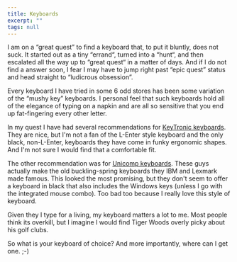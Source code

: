 ```yaml
---
title: Keyboards
excerpt: ""
tags: null
---
```

I am on a &#8220;great quest&#8221; to find a keyboard that, to put it bluntly, does not suck. It started out as a tiny &#8220;errand&#8220;, turned into a &#8220;hunt&#8220;, and then escalated all the way up to &#8220;great quest&#8220; in a matter of days. And if I do not find a answer soon, I fear I may have to jump right past &#8220;epic quest&#8221; status and head straight to &#8220;ludicrous obsession&#8221;.

Every keyboard I have tried in some 6 odd stores has been some variation of the &#8220;mushy key&#8221; keyboards. I personal feel that such keyboards hold all of the elegance of typing on a napkin and are all so sensitive that you end up fat-fingering every other letter. 

In my quest I have had several recommendations for <a target='top' href="http://www.keytronic.com/home/keyboards/keyboards.html">KeyTronic keyboards</a>. They are nice, but I'm not a fan of the L-Enter style keyboard and the only black, non-L-Enter, keyboards they have come in funky ergonomic shapes. And I'm not sure I would find that a comfortable fit.

The other recommendation was for <a target='top' href="http://www.pckeyboard.com/">Unicomp keyboards</a>. These guys actually make the old buckling-spring keyboards they IBM and Lexmark made famous. This looked the most promising, but they don't seem to offer a keyboard in black that also includes the Windows keys (unless I go with the integrated mouse combo).  Too bad too because I really love this style of keyboard.

Given they I type for a living, my keyboard matters a lot to me. Most people think its overkill, but I imagine I would find Tiger Woods overly picky about his golf clubs. 

So what is your keyboard of choice? And more importantly, where can I get one. ;-)
